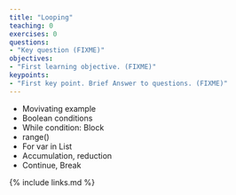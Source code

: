 ```yaml
---
title: "Looping"
teaching: 0
exercises: 0
questions:
- "Key question (FIXME)"
objectives:
- "First learning objective. (FIXME)"
keypoints:
- "First key point. Brief Answer to questions. (FIXME)"
---
```


- Movivating example
- Boolean conditions
- While condition: Block
- range()
- For var in List
- Accumulation, reduction
- Continue, Break

{% include links.md %}

